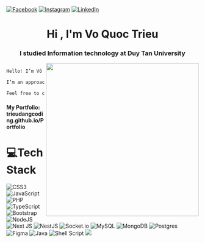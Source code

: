 
[![Facebook](https://img.shields.io/badge/Facebook-%231877F2.svg?logo=Facebook&logoColor=white)](https://facebook.com/https://www.facebook.com/quoctrieu.vo.5458) [![Instagram](https://img.shields.io/badge/Instagram-%23E4405F.svg?logo=Instagram&logoColor=white)](https://instagram.com/https://instagram.com/triuvo_/) [![LinkedIn](https://img.shields.io/badge/LinkedIn-%230077B5.svg?logo=linkedin&logoColor=white)](https://linkedin.com/in/https://www.linkedin.com/in/qu%E1%BB%91c-tri%E1%BB%87u-v%C3%B5-55bb3b310/) 

<h1 align="center">Hi , I'm Vo Quoc Trieu</h1>
<h3 align="center">I studied Information technology at Duy Tan University</h3>
<img align="right"
    src="https://scontent.fdad3-5.fna.fbcdn.net/v/t39.30808-6/452998994_1037263207951904_4562410777157272328_n.jpg?_nc_cat=102&ccb=1-7&_nc_sid=6ee11a&_nc_eui2=AeFruA-iw968ytSBDn9Jk-NQsKYVCA9OdYqwphUID051iq83XOkebP0ftviFqSIdLFL-U0qB0sqRfnBxxgQsi7gV&_nc_ohc=btTyv9lk73oQ7kNvgFLwhup&_nc_ht=scontent.fdad3-5.fna&oh=00_AYDw205E77FQ9ZqofywyId_9rsaeZ0PTT-XRZuUIp7gPqw&oe=66D48950"
    width="400">

```js

Hello! I’m Võ Quốc Triệu, but you can call me TriuVo. I’m currently learning and exploring technologies like Next.js, NestJS, and PostgreSQL. While I may not have extensive experience yet, my passion for programming is immense.

I’m an approachable person and always eager to learn. My goal is to become a skilled developer to support my family and build a better life for myself.

Feel free to connect with me through the social media links above. I look forward to collaborating and learning with the programming community!
```
<h4 link>
  My Portfolio: trieudangcoding.github.io/Portfolio
</h4>



# 💻Tech Stack
![CSS3](https://img.shields.io/badge/css3-%231572B6.svg?style=for-the-badge&logo=css3&logoColor=white) ![JavaScript](https://img.shields.io/badge/javascript-%23323330.svg?style=for-the-badge&logo=javascript&logoColor=%23F7DF1E) ![PHP](https://img.shields.io/badge/php-%23777BB4.svg?style=for-the-badge&logo=php&logoColor=white) ![TypeScript](https://img.shields.io/badge/typescript-%23007ACC.svg?style=for-the-badge&logo=typescript&logoColor=white) ![Bootstrap](https://img.shields.io/badge/bootstrap-%23563D7C.svg?style=for-the-badge&logo=bootstrap&logoColor=white) ![NodeJS](https://img.shields.io/badge/node.js-6DA55F?style=for-the-badge&logo=node.js&logoColor=white) ![Next JS](https://img.shields.io/badge/Next-black?style=for-the-badge&logo=next.js&logoColor=white) ![NestJS](https://img.shields.io/badge/nestjs-%23E0234E.svg?style=for-the-badge&logo=nestjs&logoColor=white) ![Socket.io](https://img.shields.io/badge/Socket.io-black?style=for-the-badge&logo=socket.io&badgeColor=010101) ![MySQL](https://img.shields.io/badge/mysql-%2300f.svg?style=for-the-badge&logo=mysql&logoColor=white) ![MongoDB](https://img.shields.io/badge/MongoDB-%234ea94b.svg?style=for-the-badge&logo=mongodb&logoColor=white) ![Postgres](https://img.shields.io/badge/postgres-%23316192.svg?style=for-the-badge&logo=postgresql&logoColor=white) 	![Figma](https://img.shields.io/badge/figma-%23F24E1E.svg?style=for-the-badge&logo=figma&logoColor=white) ![Java](https://img.shields.io/badge/java-%23ED8B00.svg?style=for-the-badge&logo=java&logoColor=white) ![Shell Script](https://img.shields.io/badge/shell_script-%23121011.svg?style=for-the-badge&logo=gnu-bash&logoColor=white)
[![](https://visitcount.itsvg.in/api?id=triudangcoding&icon=0&color=0)](https://visitcount.itsvg.in)

